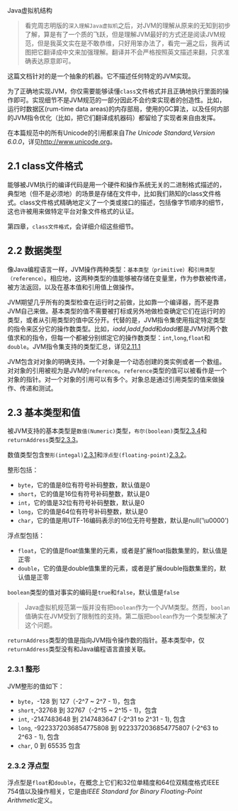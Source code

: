 Java虚拟机结构
>看完周志明版的`深入理解Java虚拟机`之后，对JVM的理解从原来的无知到初步了解，算是有了一个质的飞跃，但是理解JVM最好的方式还是阅读JVM规范，但是我英文实在是不敢恭维，只好用笨办法了，看完一遍之后，我再试图把它翻译成中文来加强理解。翻译并不会严格按照英文描述来翻，只求准确表达原意即可。

这篇文档针对的是一个抽象的机器。它不描述任何特定的JVM实现。

为了正确地实现JVM，你仅需要能够读懂`class`文件格式并且正确地执行里面的操作即可。实现细节不是JVM规范的一部分因此不会约束实现者的创造性。比如，运行时数据区(rum-time data areas)的内存部局，使用的GC算法，以及任何内部的JVM指令优化（比如，把它们翻译成机器码）都留给了实现者来自由发挥。

在本篇规范中的所有Unicode的引用都来自*The Unicode Standard,Version 6.0.0*，详见<http://www.unicode.org>。

## 2.1 class文件格式
能够被JVM执行的编译代码是用一个硬件和操作系统无关的二进制格式描述的，典型地（但不是必须地）的场景是存储在文件中，比如我们熟知的class文件格式。class文件格式精确地定义了一个类或接口的描述，包括像字节顺序的细节，这也许被用来做特定平台对象文件格式的认证。

第四章，`class文件格式`，会详细介绍这些细节。

## 2.2 数据类型
像Java编程语言一样，JVM操作两种类型：`基本类型（primitive）`和`引用类型（reference）`。相应地，这两种类型的值能够被存储在变量里，作为参数被传递，被方法返回，以及在基本值和引用值上做操作。

JVM期望几乎所有的类型检查在运行时之前做，比如靠一个编译器，而不是靠JVM自己来做。基本类型的值不需要被打标或另外地做检查确定它们在运行时的类型，或者从引用类型的值中区分开。代替的是，JVM指令集使用指定特定类型的指令来区分它的操作数类型。比如，*iadd*,*ladd*,*fadd*和*dadd*都是JVM对两个数值求和的指令，但每一个都被分别绑定它的操作数类型：`int`,`long`,`float`和`double`。JVM指令集支持的类型汇总，详见[2.11.1](#2.11.1)

JVM包含对对象的明确支持。一个对象是一个动态创建的类实例或者一个数组。对对象的引用被视为是JVM的`reference`。`reference`类型的值可以被看作是一个对象的指针。对一个对象的引用可以有多个。对象总是通过引用类型的值来做操作、传递和测试。

## 2.3 基本类型和值
被JVM支持的基本类型是`数值(Numeric)`类型，`布尔(boolean)`类型[2.3.4](#2.3.4)和`returnAddress`类型[2.3.3](#2.3.3)。

数值类型包含`整形(integal)`[2.3.1](#2.3.1)和`浮点型(floating-point)`[2.3.2](#2.3.2)。

整形包括：
* `byte`，它的值是8位有符号补码整数，默认值是0
* `short`，它的值是16位有符号补码整数，默认是0
* `int`，它的值是32位有符号补码整数，默认是0
* `long`，它的值是64位有符号补码整数，默认是0
* `char`，它的值是用UTF-16编码表示的16位无符号整数，默认是null('\u0000')

浮点型包括：
* `float`，它的值是float值集里的元素，或者是扩展float指数集里的，默认值是正零
* `double`，它的值是double值集里的元素，或者是扩展double指数集里的，默认值是正零

`boolean`类型的值对事实的编码是`true`和`false`，默认值是`false`

>Java虚拟机规范第一版并没有把`boolean`作为一个JVM类型。然而，`boolan`值确实在JVM受到了限制性的支持。第二版把`boolean`作为一个类型解决了这个问题。

`returnAddress`类型的值是指向JVM指令操作数的指针。基本类型中，仅`returnAddress`类型没有和Java编程语言直接关联。

### 2.3.1 整形
JVM整形的值如下：
* `byte`，-128 到 127（-2^7 ~ 2^7 - 1)，包含
* `short`,-32768 到 32767（-2^15 ~ 2^15 - 1)，包含
* `int`, -2147483648 到  2147483647 (-2^31 to 2^31 - 1), 包含
* `long`, -9223372036854775808 到 9223372036854775807 (-2^63 to 2^63 - 1), 包含
* `char`, 0 到 65535 包含

### 2.3.2 浮点型
浮点型是`float`和`double`，在概念上它们和32位单精度和64位双精度格式IEEE 754值以及操作相关，它是由*IEEE Standard for Binary Floating-Point Arithmetic*定义。




































